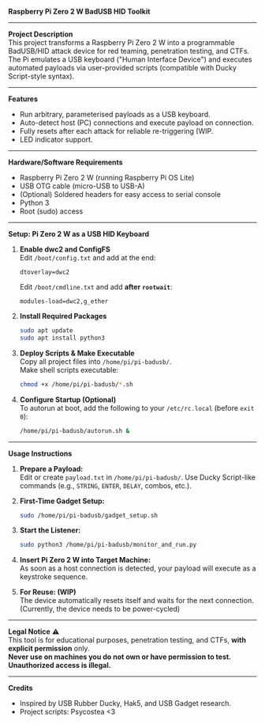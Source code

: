 **Raspberry Pi Zero 2 W BadUSB HID Toolkit**

---

**Project Description**  
This project transforms a Raspberry Pi Zero 2 W into a programmable BadUSB/HID attack device for red teaming, penetration testing, and CTFs. The Pi emulates a USB keyboard ("Human Interface Device") and executes automated payloads via user-provided scripts (compatible with Ducky Script-style syntax).

---

**Features**
- Run arbitrary, parameterised payloads as a USB keyboard.
- Auto-detect host (PC) connections and execute payload on connection.
- Fully resets after each attack for reliable re-triggering (WIP.
- LED indicator support.

---

**Hardware/Software Requirements**
- Raspberry Pi Zero 2 W (running Raspberry Pi OS Lite)
- USB OTG cable (micro-USB to USB-A)
- (Optional) Soldered headers for easy access to serial console
- Python 3
- Root (sudo) access

---

**Setup: Pi Zero 2 W as a USB HID Keyboard**

1. **Enable dwc2 and ConfigFS**  
   Edit `/boot/config.txt` and add at the end:
   ```
   dtoverlay=dwc2
   ```
   Edit `/boot/cmdline.txt` and add **after `rootwait`**:
   ```
   modules-load=dwc2,g_ether
   ```

2. **Install Required Packages**  
   ```bash
   sudo apt update
   sudo apt install python3
   ```

3. **Deploy Scripts & Make Executable**  
   Copy all project files into `/home/pi/pi-badusb/`.  
   Make shell scripts executable:
   ```bash
   chmod +x /home/pi/pi-badusb/*.sh
   ```

4. **Configure Startup (Optional)**  
   To autorun at boot, add the following to your `/etc/rc.local` (before `exit 0`):
   ```bash
   /home/pi/pi-badusb/autorun.sh &
   ```

---

**Usage Instructions**

1. **Prepare a Payload:**  
   Edit or create `payload.txt` in `/home/pi/pi-badusb/`. Use Ducky Script-like commands (e.g., `STRING`, `ENTER`, `DELAY`, combos, etc.).

2. **First-Time Gadget Setup:**  
   ```bash
   sudo /home/pi/pi-badusb/gadget_setup.sh
   ```

3. **Start the Listener:**  
   ```bash
   sudo python3 /home/pi/pi-badusb/monitor_and_run.py
   ```

4. **Insert Pi Zero 2 W into Target Machine:**  
   As soon as a host connection is detected, your payload will execute as a keystroke sequence.

5. **For Reuse: (WIP)**  
   The device automatically resets itself and waits for the next connection. (Currently, the device needs to be power-cycled)

---

**Legal Notice**
:warning:  
This tool is for educational purposes, penetration testing, and CTFs, **with explicit permission** only.  
**Never use on machines you do not own or have permission to test. Unauthorized access is illegal.**

---

**Credits**
- Inspired by USB Rubber Ducky, Hak5, and USB Gadget research.  
- Project scripts: Psycostea <3
